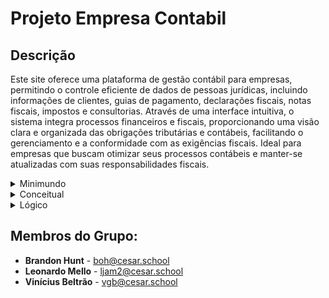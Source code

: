 # Projeto Empresa Contabil
## Descrição
Este site oferece uma plataforma de gestão contábil para empresas, permitindo o controle eficiente de dados de pessoas jurídicas, incluindo informações de clientes, guias de pagamento, declarações fiscais, notas fiscais, impostos e consultorias. Através de uma interface intuitiva, o sistema integra processos financeiros e fiscais, proporcionando uma visão clara e organizada das obrigações tributárias e contábeis, facilitando o gerenciamento e a conformidade com as exigências fiscais. Ideal para empresas que buscam otimizar seus processos contábeis e manter-se atualizadas com suas responsabilidades fiscais.

<details>
  <summary>Minimundo</summary>
O sistema foi desenvolvido para gerenciar as atividades fiscais e contábeis de empresas clientes de um escritório de contabilidade. O foco é exclusivamente em pessoas jurídicas, com o objetivo de otimizar a gestão das obrigações fiscais e contábeis, desde a emissão de notas fiscais até a apuração de impostos e o envio de declarações fiscais.

Cadastro de Empresa
Uma empresa cliente é cadastrada no sistema com o seu CNPJ, razão social, endereço, telefone e email. Além disso, a empresa é enquadrada em um regime tributário específico, como Simples Nacional, Lucro Presumido ou Lucro Real, que será usado para calcular os impostos devidos.

Emissão de Notas Fiscais
As notas fiscais de entrada e saída são registradas no sistema. Cada nota fiscal inclui o número da nota, data de emissão, valor total, tipo (entrada ou saída) e descrição. Estas notas são essenciais para a geração de lançamentos contábeis e para a apuração dos impostos devidos pela empresa.

Lançamentos Contábeis
A cada nota fiscal emitida, o sistema gera lançamentos contábeis para registrar as movimentações financeiras da empresa, como receitas e despesas. Esses lançamentos são usados para calcular os impostos e determinar os valores a serem pagos.

Apuração de Impostos
Com base nos lançamentos contábeis e nas notas fiscais, o sistema realiza a apuração dos impostos devidos pela empresa. A apuração considera os impostos como ISS, ICMS, PIS, COFINS, IRPJ e CSLL, e aplica as alíquotas e bases de cálculo conforme o regime tributário da empresa.

Guias de Pagamento
Após a apuração, o sistema emite guias de pagamento para cada imposto devido. As guias contêm informações como o número da guia, data de emissão, data de vencimento, valor a pagar e o status de pagamento (pago ou pendente). Essas guias são essenciais para garantir que a empresa cumpra suas obrigações fiscais em tempo hábil.

Declarações Fiscais
Além das guias de pagamento, o sistema auxilia na elaboração e envio de declarações fiscais como DCTF, SPED Fiscal, ECF e EFD. Cada declaração possui informações sobre o tipo de declaração, período de referência, data de envio e situação (enviada ou pendente). Essas declarações são essenciais para manter a empresa em conformidade com as autoridades fiscais.

Consultorias e Planejamento Tributário
O sistema oferece também funcionalidades para planejamento tributário. Com isso, o contador pode avaliar qual regime tributário (Simples Nacional, Lucro Presumido ou Lucro Real) é mais vantajoso para a empresa, além de identificar oportunidades de economia fiscal. As atividades de planejamento tributário são registradas como consultorias, que incluem o tipo de consultoria, data e uma descrição.

Segurança e Conformidade
O sistema garante a segurança dos dados e a conformidade legal com as legislações fiscais vigentes. Ele implementa controles de acesso para proteger os dados e garantir que apenas usuários autorizados possam acessar informações sensíveis. Além disso, o sistema está sempre atualizado para refletir as últimas mudanças nas regras fiscais e tributárias.
</details>

<details>
  <summary>Conceitual</summary>
![Projeto-BD](https://github.com/user-attachments/assets/e071e89c-c99c-4224-bc87-e6bf227e334d)
</details>

<details>
  <summary>Lógico</summary>
![Logico_1](https://github.com/user-attachments/assets/2993c3ee-d4a4-40e5-a1ae-19194ab0d662)
</details>

## Membros do Grupo:
- **Brandon Hunt** - [boh@cesar.school](mailto:boh@cesar.school)
- **Leonardo Mello** - [ljam2@cesar.school](mailto:ljam2@cesar.school)
- **Vinícius Beltrão** - [vgb@cesar.school](mailto:vgb@cesar.school)
